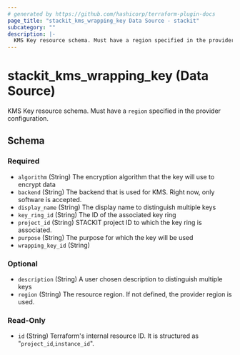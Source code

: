 ```yaml
---
# generated by https://github.com/hashicorp/terraform-plugin-docs
page_title: "stackit_kms_wrapping_key Data Source - stackit"
subcategory: ""
description: |-
  KMS Key resource schema. Must have a region specified in the provider configuration.
---
```


# stackit_kms_wrapping_key (Data Source)

KMS Key resource schema. Must have a `region` specified in the provider configuration.



<!-- schema generated by tfplugindocs -->
## Schema

### Required

- `algorithm` (String) The encryption algorithm that the key will use to encrypt data
- `backend` (String) The backend that is used for KMS. Right now, only software is accepted.
- `display_name` (String) The display name to distinguish multiple keys
- `key_ring_id` (String) The ID of the associated key ring
- `project_id` (String) STACKIT project ID to which the key ring is associated.
- `purpose` (String) The purpose for which the key will be used
- `wrapping_key_id` (String)

### Optional

- `description` (String) A user chosen description to distinguish multiple keys
- `region` (String) The resource region. If not defined, the provider region is used.

### Read-Only

- `id` (String) Terraform's internal resource ID. It is structured as "`project_id`,`instance_id`".
